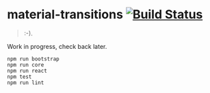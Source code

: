 # material-transitions [![Build Status](https://travis-ci.org/madou/material-transitions.svg?branch=master)](https://travis-ci.org/madou/material-transitions)

> :-).

Work in progress, check back later.

```
npm run bootstrap
npm run core
npm run react
npm test
npm run lint
```
